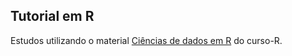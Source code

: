 ## Tutorial em R
Estudos utilizando o material [Ciências de dados em R](https://livro.curso-r.com/index.html) do curso-R.
